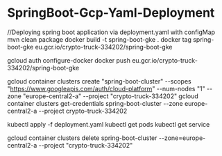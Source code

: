 # SpringBoot-Gcp-Yaml-Deployment
//Deploying spring boot application via deployment.yaml with configMap
mvn clean package
docker build -t spring-boot-gke .
docker tag spring-boot-gke eu.gcr.io/crypto-truck-334202/spring-boot-gke


gcloud auth configure-docker 
docker push eu.gcr.io/crypto-truck-334202/spring-boot-gke


gcloud container clusters create "spring-boot-cluster" --scopes "https://www.googleapis.com/auth/cloud-platform" --num-nodes "1" --zone "europe-central2-a" --project "crypto-truck-334202"
gcloud container clusters get-credentials spring-boot-cluster --zone europe-central2-a --project crypto-truck-334202

kubectl apply -f deployment.yaml
kubectl get pods
kubectl get service

gcloud container clusters delete spring-boot-cluster --zone=europe-central2-a --project "crypto-truck-334202"